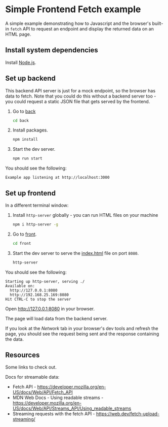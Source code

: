 # Simple Frontend Fetch example

A simple example demonstrating how to Javascript and the browser's built-in `fetch` API to request an endpoint and display the returned data on an HTML page.


## Install system dependencies

Install [Node.js](https://nodejs.org/en/download/).


## Set up backend

This backend API server is just for a mock endpoint, so the browser has data to fetch. Note that you could do this without a backend server too - you could request a static JSON file that gets served by the frontend.

1. Go to [back](/back/)
    ```sh
    cd back
    ```
1. Install packages.
    ```sh
    npm install
    ```
1. Start the dev server.
    ```sh
    npm run start
    ```

You should see the following: 

```
Example app listening at http://localhost:3000
```

## Set up frontend

In a different terminal window:

1. Install `http-server` globally - you can run HTML files on your machine
    ```sh
    npm i http-server -g
    ```
1. Go to [front](/front/).
    ```sh
    cd front
    ```
1. Start the dev server to serve the [index.html](/front/index.html) file on port `8080`.
    ```sh
    http-server
    ```

You should see the following:

```
Starting up http-server, serving ./
Available on:
  http://127.0.0.1:8080
  http://192.168.25.169:8080
Hit CTRL-C to stop the server
```

Open http://127.0.0.1:8080 in your browser.

The page will load data from the backend server.

If you look at the _Network_ tab in your browser's dev tools and refresh the page, you should see the request being sent and the response containing the data.

## Resources

Some links to check out.

Docs for streamable data:

- Fetch API - https://developer.mozilla.org/en-US/docs/Web/API/Fetch_API
- MDN Web Docs - Using readable streams - https://developer.mozilla.org/en-US/docs/Web/API/Streams_API/Using_readable_streams  
- Streaming requests with the fetch API - https://web.dev/fetch-upload-streaming/
